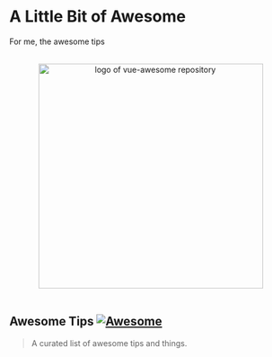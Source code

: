 # A Little Bit of Awesome
For me, the awesome tips

<p align="center">
  <br>
  <img width="400" src="https://wree-fm.sagacom.com/wp-content/blogs.dir/74/files/2020/02/Awesome-DL-002-620x400.jpg" alt="logo of vue-awesome repository">
  <br>
  <br>
</p>

## Awesome Tips [![Awesome](https://cdn.rawgit.com/sindresorhus/awesome/d7305f38d29fed78fa85652e3a63e154dd8e8829/media/badge.svg)](https://github.com/sINusBob/awesome-tips)

> A curated list of awesome tips and things.
